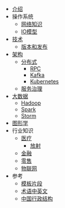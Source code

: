 * [介绍](README.md)
* 操作系统
  * [网络知识](os/net.md)
  * [IO模型](os/io.md)
* [技术](common/SUMMARY.md)
  * [版本和发布](common/version.md)
* [架构](arch/SUMMARY.md)
  * [分布式](arch/distribute/SUMMARY.md)
    * [RPC](arch/distribute/rpc.md)
    * [Kafka](arch/distribute/kafka.md)
    * [Kubernetes](arch/distribute/kubernetes.md)
  * [服务治理](tech/sg/SUMMARY.md)
* [大数据](bigdata/SUMMARY.md)
  * [Hadoop](bigdata/Hadoop.md)
  * [Spark](bigdata/Spark.md)
  * [Storm](bigdata/Storm.md)
* [图形学](graphics/SUMMARY.md)
* 行业知识
  * [医疗](industry/medical/README.md)
      * [放射](industry/medical/radiology.md)
  * [金融](industry/finance/README.md)
  * [零售](industry/retail/README.md)
  * [物联网](industry/iot/README.md)
* 参考
  * [模板片段](ref/template.md)
  * [术语中英文](ref/term.md)
  * [中国行政结构](ref/china.md)
